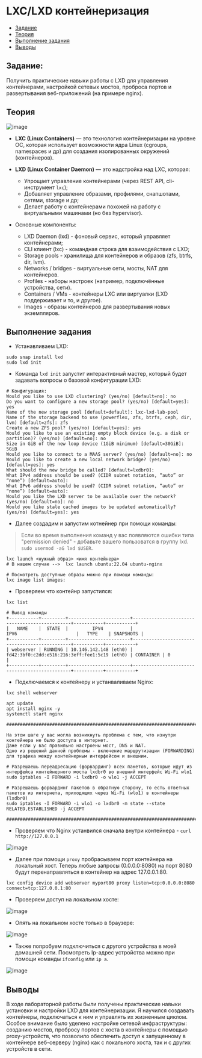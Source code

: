 # LXC/LXD контейнеризация 

- [Задание](#задание)
- [Теория](#теория)
- [Выполнение задания](#выполнение-задания)
- [Выводы](#выводы)

## Задание: 

Получить практические навыки работы с LXD для управления контейнерами, настройкой сетевых мостов, проброса портов и развертывания веб-приложений (на примере nginx).

## Теория

![image](https://github.com/user-attachments/assets/5d135904-86d7-48b4-884b-b7245ecab169)

* **LXC (Linux Containers)** — это технология контейнеризации на уровне ОС, которая использует возможности ядра Linux (cgroups, namespaces и др) для создания изолированных окружений (контейнеров).

* **LXD (Linux Container Daemon)** — это надстройка над LXC, которая:
  * Упрощает управление контейнерами (через REST API, cli-инструмент `lxc`);
  * Добавляет управление образами, профилями, снапшотами, сетями, storage и др;
  * Делает работу с контейнерами похожей на работу с виртуальными машинами (но без hypervisor).

* Основные компоненты:
  * LXD Daemon (lxd) - фоновый сервис, который управляет контейнерами;
  * CLI клиент (lxc) - командная строка для взаимодействия с LXD;
  * Storage pools	- хранилища для контейнеров и образов (zfs, btrfs, dir, lvm).
  * Networks / bridges - виртуальные сети, мосты, NAT для контейнеров.
  * Profiles - наборы настроек (например, подключённые устройства, сети).
  * Containers / VMs - контейнеры LXC или виртуалки (LXD поддерживает и то, и другое).
  * Images - образы контейнеров для развертывания новых экземпляров.

## Выполнение задания

* Устанавливаем LXD:

```
sudo snap install lxd
sudo lxd init
```

* Команда `lxd init` запустит интерактивный мастер, который будет задавать вопросы о базовой конфигурации LXD:

```
# Конфигурация:
Would you like to use LXD clustering? (yes/no) [default=no]: no
Do you want to configure a new storage pool? (yes/no) [default=yes]: yes
Name of the new storage pool [default=default]: lxc-lxd-lab-pool
Name of the storage backend to use (powerflex, zfs, btrfs, ceph, dir, lvm) [default=zfs]: zfs
Create a new ZFS pool? (yes/no) [default=yes]: yes
Would you like to use an existing empty block device (e.g. a disk or partition)? (yes/no) [default=no]: no
Size in GiB of the new loop device (1GiB minimum) [default=30GiB]: 5GiB
Would you like to connect to a MAAS server? (yes/no) [default=no]: no
Would you like to create a new local network bridge? (yes/no) [default=yes]: yes
What should the new bridge be called? [default=lxdbr0]: 
What IPv4 address should be used? (CIDR subnet notation, “auto” or “none”) [default=auto]: 
What IPv6 address should be used? (CIDR subnet notation, “auto” or “none”) [default=auto]: 
Would you like the LXD server to be available over the network? (yes/no) [default=no]: no
Would you like stale cached images to be updated automatically? (yes/no) [default=yes]: yes
```

* Далее создадим и запустим котнейнер при помощи команды:

> Если во время выполнения команд у вас появляются ошибки типа "permission denied" - добавьте вашего пользоватся в группу lxd. `sudo usermod -aG lxd $USER`.

```
lxc launch <нужный образ> <имя контейнера>
# В нашем случае -->  lxc launch ubuntu:22.04 ubuntu-nginx

# Посмотреть доступные образы можно при помощи команды:
lxc image list images:
```

* Проверяем что контейнр запустился:

```
lxc list

# Вывод команды
+-----------+---------+-----------------------+-----------------------------------------------+-----------+-----------+
|   NAME    |  STATE  |         IPV4          |                     IPV6                      |   TYPE    | SNAPSHOTS |
+-----------+---------+-----------------------+-----------------------------------------------+-----------+-----------+
| webserver | RUNNING | 10.146.142.148 (eth0) | fd42:3bf0:c2dd:e516:216:3eff:fee1:5c19 (eth0) | CONTAINER | 0         |
+-----------+---------+-----------------------+-----------------------------------------------+-----------+-----------+
```

* Подключаемся к контейнеру и устанваливаем Nginx:

```
lxc shell webserver

apt update
apt install nginx -y
systemctl start nginx

####################################################################################################################################################

На этом шаге у вас могла возникнуть проблема с тем, что изнутри контейнера не было доступа в интернет.
Даже если у вас правильно настроены мост, DNS и NAT.
Одно из решений данной проблемы - включение маршрутизации (FORWARDING) для трафика между контейнерным интерфейсом и внешним.

# Разрешаешь переадресацию (форвардинг) всех пакетов, которые идут из интерфейса контейнерного моста lxdbr0 во внешний интерфейс Wi-Fi wlo1
sudo iptables -I FORWARD -i lxdbr0 -o wlo1 -j ACCEPT

# Разрешаешь форвардинг пакетов в обратную сторону, то есть ответных пакетов из интернета, приходящих через Wi-Fi (wlo1) в контейнеры (lxdbr0)
sudo iptables -I FORWARD -i wlo1 -o lxdbr0 -m state --state RELATED,ESTABLISHED -j ACCEPT

####################################################################################################################################################
```

* Проверяем что Nginx устанвился сначала внутри контейнера - `curl http://127.0.0.1`

![image](https://github.com/user-attachments/assets/14102838-e0c5-450b-8be2-e268135cea37)

* Далее при помощи `proxy` пробрасываем порт контейнера на локальный хост. Теперь любые запросы (0.0.0.0:8080) на порт 8080 будут перенаправляться в контейнер на адрес 127.0.0.1:80.

```
lxc config device add webserver myport80 proxy listen=tcp:0.0.0.0:8080 connect=tcp:127.0.0.1:80
```

* Проверяем доступ на локальном хосте:

![image](https://github.com/user-attachments/assets/cf266560-637d-4a9b-b08e-7b4afde7f64c)

* Опять на локальном хосте только в браузере:

![image](https://github.com/user-attachments/assets/e47beb15-ed95-4ef3-9d13-c749a973f961)

* Также попробуем подключиться с другого устройства в моей домашней сети. Посмотреть Ip-адрес устройства можно при помощи команды `ifconfig` или `ip a`. 

![image](https://github.com/user-attachments/assets/ac38ea6e-6381-41ea-9a7d-667570e3d261)

## Выводы

В ходе лабораторной работы были получены практические навыки установки и настройки LXD для контейнеризации. Я научился создавать контейнеры, подключаться к ним и управлять их жизненным циклом. Особое внимание было уделено настройке сетевой инфраструктуры: созданию мостов, пробросу портов с хоста в контейнеры с помощью proxy-устройств, что позволило обеспечить доступ к запущенному в контейнере веб-серверу (nginx) как с локального хоста, так и с других устройств в сети.
